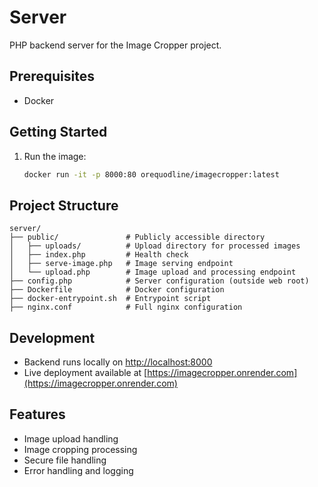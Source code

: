 # Server

PHP backend server for the Image Cropper project.

## Prerequisites

- Docker

## Getting Started

1. Run the image:
   ```bash
   docker run -it -p 8000:80 orequodline/imagecropper:latest
   ```

## Project Structure

```
server/
├── public/               # Publicly accessible directory
│   ├── uploads/          # Upload directory for processed images
│   ├── index.php         # Health check
│   ├── serve-image.php   # Image serving endpoint
│   └── upload.php        # Image upload and processing endpoint
├── config.php            # Server configuration (outside web root)
├── Dockerfile            # Docker configuration
├── docker-entrypoint.sh  # Entrypoint script
├── nginx.conf            # Full nginx configuration
```

## Development

- Backend runs locally on [http://localhost:8000](http://localhost:8000)
- Live deployment available at [https://imagecropper.onrender.com](https://imagecropper.onrender.com)

## Features

- Image upload handling
- Image cropping processing
- Secure file handling
- Error handling and logging
